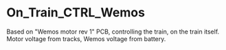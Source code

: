 # On_Train_CTRL_Wemos
Based on "Wemos motor rev 1" PCB, controlling the train, on the train itself. Motor voltage from tracks, Wemos voltage from battery.
